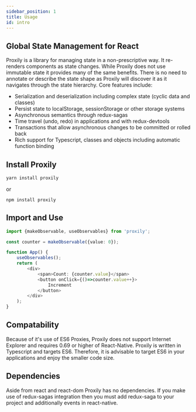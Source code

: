 ```yaml
---
sidebar_position: 1
title: Usage
id: intro
---
```

## Global State Management for React

Proxily is a library for managing state in a non-prescriptive way. It re-renders components as state changes. While Proxily does not use immutable state it provides many of the same benefits. There is no need to annotate or describe the state shape as Proxily will discover it as it navigates through the state hierarchy. Core features include:

* Serialization and deserialization including complex state (cyclic data and classes)
* Persist state to localStorage, sessionStorage or other storage systems
* Asynchronous semantics through redux-sagas
* Time travel (undo, redo) in applications and with redux-devtools
* Transactions that allow asynchronous changes to be committed or rolled back
* Rich support for Typescript, classes and objects including automatic function binding
## Install Proxily
```javascript
yarn install proxily
```
or
```
npm install proxily
```
## Import and Use

```typescript
import {makeObservable, useObservables} from 'proxily';

const counter = makeObservable({value: 0});

function App() {
    useObservables();
    return (
        <div>
            <span>Count: {counter.value}</span>
            <button onClick={()=>counter.value++}>
                Increment
            </button>
        </div>
    );
}
```
## Compatability
Because of it's use of ES6 Proxies, Proxily does not support Internet Explorer and requires 0.69 or higher of React-Native.  Proxily is written in Typescript and targets ES6. Therefore, it is advisable to target ES6 in your applications and enjoy the smaller code size.
## Dependencies
Aside from react and react-dom Proxily has no dependencies.  If you make use of redux-sagas integration then you must add redux-saga to your project and additionally events in react-native.
